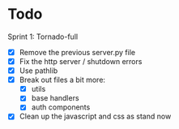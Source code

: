 # Todo

Sprint 1: Tornado-full

* [x] Remove the previous server.py file
* [x] Fix the http server / shutdown errors
* [x] Use pathlib
* [x] Break out files a bit more:
    * [x] utils
    * [x] base handlers
    * [x] auth components
* [x] Clean up the javascript and css as stand now
